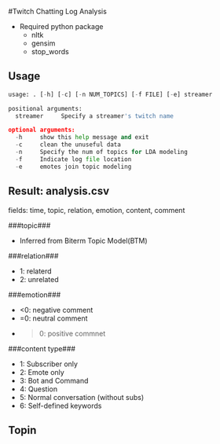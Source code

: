 #Twitch Chatting Log Analysis

- Required python package
   - nltk
   - gensim
   - stop_words
      
## Usage ##
```python
usage: . [-h] [-c] [-n NUM_TOPICS] [-f FILE] [-e] streamer

positional arguments:
  streamer     Specify a streamer's twitch name

optional arguments:
  -h     show this help message and exit
  -c     clean the unuseful data
  -n     Specify the num of topics for LDA modeling
  -f     Indicate log file location
  -e     emotes join topic modeling
```
## Result: analysis.csv ##

fields: time, topic, relation, emotion, content, comment

###topic###
   - Inferred from Biterm Topic Model(BTM)

###relation###
   - 1: relaterd
   - 2: unrelated

###emotion###
   - <0: negative comment
   - =0: neutral comment
   - >0: positive commnet

###content type###
   - 1: Subscriber only
   - 2: Emote only
   - 3: Bot and Command
   - 4: Question
   - 5: Normal conversation (without subs)
   - 6: Self-defined keywords

## Topin ##
